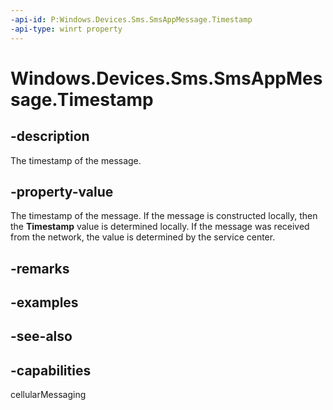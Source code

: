 ```yaml
---
-api-id: P:Windows.Devices.Sms.SmsAppMessage.Timestamp
-api-type: winrt property
---
```


<!-- Property syntax
public Windows.Foundation.DateTime Timestamp { get; }
-->

# Windows.Devices.Sms.SmsAppMessage.Timestamp

## -description
The timestamp of the message.

## -property-value
The timestamp of the message. If the message is constructed locally, then the **Timestamp** value is determined locally. If the message was received from the network, the value is determined by the service center.

## -remarks

## -examples

## -see-also


## -capabilities
cellularMessaging